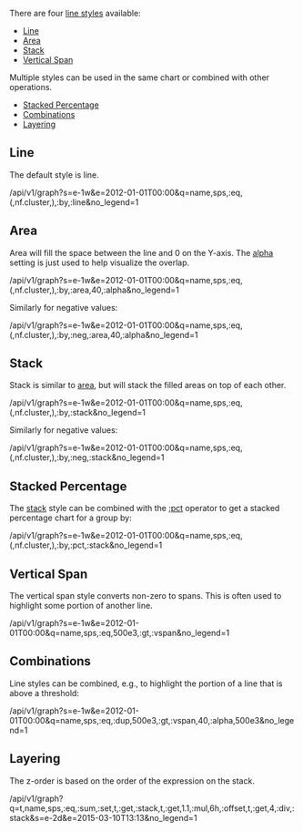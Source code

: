 There are four [line styles](style-ls) available:

* [Line](#line)
* [Area](#area)
* [Stack](#stack)
* [Vertical Span](#vertical-span)

Multiple styles can be used in the same chart or combined with other operations.

* [Stacked Percentage](#stacked-percentage)
* [Combinations](#combinations)
* [Layering](#layering)

## Line

The default style is line.

/api/v1/graph?s=e-1w&e=2012-01-01T00:00&q=name,sps,:eq,(,nf.cluster,),:by,:line&no_legend=1

## Area

Area will fill the space between the line and 0 on the Y-axis. The [alpha](style-alpha) setting
is just used to help visualize the overlap.

/api/v1/graph?s=e-1w&e=2012-01-01T00:00&q=name,sps,:eq,(,nf.cluster,),:by,:area,40,:alpha&no_legend=1

Similarly for negative values:

/api/v1/graph?s=e-1w&e=2012-01-01T00:00&q=name,sps,:eq,(,nf.cluster,),:by,:neg,:area,40,:alpha&no_legend=1

## Stack

Stack is similar to [area](#area), but will stack the filled areas on top of each other.

/api/v1/graph?s=e-1w&e=2012-01-01T00:00&q=name,sps,:eq,(,nf.cluster,),:by,:stack&no_legend=1

Similarly for negative values:

/api/v1/graph?s=e-1w&e=2012-01-01T00:00&q=name,sps,:eq,(,nf.cluster,),:by,:neg,:stack&no_legend=1

## Stacked Percentage

The [stack](#stack) style can be combined with the [:pct](math-pct) operator to get a stacked
percentage chart for a group by:

/api/v1/graph?s=e-1w&e=2012-01-01T00:00&q=name,sps,:eq,(,nf.cluster,),:by,:pct,:stack&no_legend=1

## Vertical Span

The vertical span style converts non-zero to spans. This is often used to highlight some portion of
another line.

/api/v1/graph?s=e-1w&e=2012-01-01T00:00&q=name,sps,:eq,500e3,:gt,:vspan&no_legend=1

## Combinations

Line styles can be combined, e.g., to highlight the portion of a line that is above a
threshold:

/api/v1/graph?s=e-1w&e=2012-01-01T00:00&q=name,sps,:eq,:dup,500e3,:gt,:vspan,40,:alpha,500e3&no_legend=1

## Layering

The z-order is based on the order of the expression on the stack.

/api/v1/graph?q=t,name,sps,:eq,:sum,:set,t,:get,:stack,t,:get,1.1,:mul,6h,:offset,t,:get,4,:div,:stack&s=e-2d&e=2015-03-10T13:13&no_legend=1
